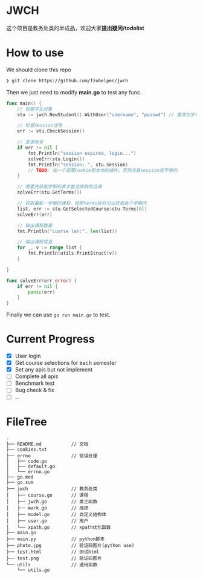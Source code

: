 # JWCH

这个项目是教务处类的半成品，欢迎大家**提出疑问/todolist**

# How to use

We should clone this repo

```bash
❯ git clone https://github.com/fzuhelper/jwch
```

Then we just need to modify **main.go** to test any func.

```go
func main() {
	// 创建学生对象
	stu := jwch.NewStudent().WithUser("username", "passwd") // 更改为学号与密码

	// 检查Session活性
	err := stu.CheckSession()

	// 登录账号
	if err != nil {
		fmt.Println("session expired, login...")
		solveErr(stu.Login())
		fmt.Println("session: ", stu.Session)
		// TODO: 加一个设置Cookie到本地的操作，否则光靠session是不够的
	}

	// 需要先获取学期列表才能选择我的选课
	solveErr(stu.GetTerms())

	// 获取最新一学期的课程，按照terms排列可以获取各个学期的
	list, err := stu.GetSelectedCourse(stu.Terms[0])
	solveErr(err)

	// 输出课程数量
	fmt.Println("course len:", len(list))

	// 输出课程信息
	for _, v := range list {
		fmt.Println(utils.PrintStruct(v))
	}

}

func solveErr(err error) {
	if err != nil {
		panic(err)
	}
}
```

Finally we can use `go run main.go` to test.

# Current Progress

- [x] User login
- [x] Get course selections for each semester 
- [x] Set any apis but not implement
- [ ] Complete all apis
- [ ] Benchmark test
- [ ] Bug check & fix
- [ ] ...

# FileTree

```
.
├── README.md			// 文档
├── cookies.txt
├── errno				// 错误处理
│   ├── code.go
│   ├── default.go
│   └── errno.go
├── go.mod
├── go.sum
├── jwch				// 教务处类
│   ├── course.go		// 课程
│   ├── jwch.go			// 类主函数
│   ├── mark.go			// 成绩
│   ├── model.go		// 自定义结构体
│   ├── user.go			// 用户
│   └── xpath.go		// xpath优化函数
├── main.go
├── main.py				// python脚本
├── photo.jpg			// 验证码图片(python use)
├── test.html			// 测试html
├── test.png			// 验证码图片
└── utils				// 通用函数
    └── utils.go
```

